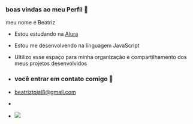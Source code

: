 ### boas vindas ao meu Perfil 💙

meu nome é Beatriz

- Estou estudando na [Alura](https://www.alura.com.br)
- Estou me desenvolvendo na línguagem JavaScript
- Ultilizo esse espaço para minha organização e compartilhamento dos meus projetos desenvolvidos

-  ### você entrar em contato comigo 📧

- beatriztojal8@gmail.com
- 
- ![](https://media1.tenor.com/m/yb92qkep0cMAAAAC/moa-kikuchi-moametal.gif)
